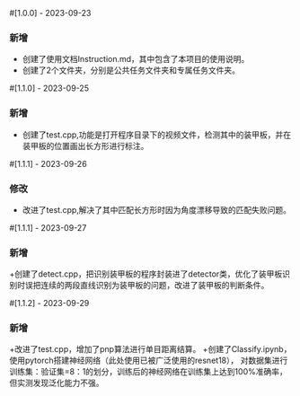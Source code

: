 #[1.0.0] - 2023-09-23
### 新增
+ 创建了使用文档Instruction.md，其中包含了本项目的使用说明。
+ 创建了2个文件夹，分别是公共任务文件夹和专属任务文件夹。

#[1.1.0] - 2023-09-25
### 新增
+ 创建了test.cpp,功能是打开程序目录下的视频文件，检测其中的装甲板，并在装甲板的位置画出长方形进行标注。

#[1.1.1] - 2023-09-26
### 修改
+ 改进了test.cpp,解决了其中匹配长方形时因为角度漂移导致的匹配失败问题。

#[1.1.1] - 2023-09-27
### 新增
+创建了detect.cpp，把识别装甲板的程序封装进了detector类，优化了装甲板识别时误把连续的两段直线识别为装甲板的问题，改进了装甲板的判断条件。

#[1.1.2] - 2023-09-29
### 新增
+改进了test.cpp，增加了pnp算法进行单目距离结算。
+创建了Classify.ipynb，使用pytorch搭建神经网络（此处使用已被广泛使用的resnet18），  对数据集进行训练集：验证集=8：1的划分，训练后的神经网络在训练集上达到100%准确率，但实测发现泛化能力不强。
